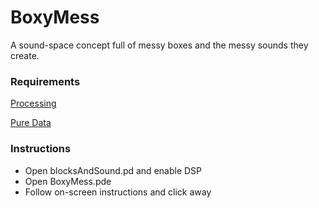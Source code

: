 # BoxyMess


A sound-space concept full of messy boxes and the messy sounds they create.


### Requirements
[Processing](https://processing.org/)

[Pure Data](https://puredata.info/)
  
### Instructions
<ul>
  <li>Open blocksAndSound.pd and enable DSP</li>
  <li>Open BoxyMess.pde</li>
  <li>Follow on-screen instructions and click away</li>
  </ul>
